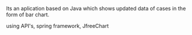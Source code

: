 Its an aplication based on Java which shows updated data of cases in the form of bar chart.

using API's, spring framework, JfreeChart
